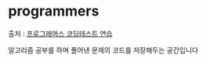 # programmers

출처 : [프로그래머스 코딩테스트 연습](https://programmers.co.kr/learn/challenges?tab=all_challenges) 

알고리즘 공부를 하며 풀어낸 문제의 코드를 저장해두는 공간입니다
